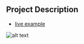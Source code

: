 ## Project Description

- [live example](https://learning-zone.github.io/website-templates/photo-style-two/)

![alt text](https://github.com/learning-zone/Website-Templates/blob/master/assets/photo_style_two.png "photo_style_two")
